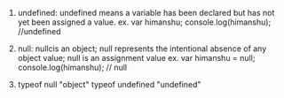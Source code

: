 1)
	undefined: undefined means a variable has been declared but has not yet been assigned a value.
	ex. var himanshu;
		console.log(himanshu); //undefined
2)
	null: nullcis an object; null represents the intentional absence of any object value;
		  null is an assignment value
	ex. var himanshu = null;
		console.log(himanshu); // null

3) 	typeof null
	"object"
	typeof undefined
	"undefined"
